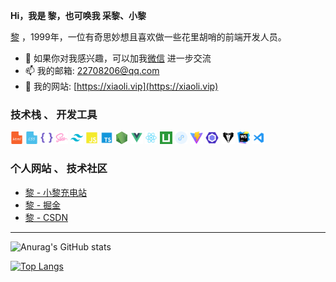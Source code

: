 **Hi，我是 黎，也可唤我 采黎、小黎**

[黎](https://xiaoli.vip) ，1999年，一位有奇思妙想且喜欢做一些花里胡哨的前端开发人员。

- 💬 如果你对我感兴趣，可以加我[微信](https://xiaoli.vip) 进一步交流
- 📫 我的邮箱: [22708206@qq.com](https://xiaoli.vip)
- 📝 我的网站: [https://xiaoli.vip](https://xiaoli.vip)


### 技术栈 、 开发工具

<code><img height="20" src="./img/skill/Html.png" title="Html" /></code>
<code><img height="20" src="./img/skill/Css.png" title="Css" /></code>
<code><img height="20" src="./img/skill/Less.png" title="Less" /></code>
<code><img height="20" src="./img/skill/Sass.png" title="Sass" /></code>
<code><img height="20" src="./img/skill/Tailwindcss.png" title="Tailwindcss" /></code>
<code><img height="20" src="./img/skill/JavaScript.png" title="JavaScript" /></code>
<code><img height="20" src="./img/skill/Typescript.png" title="Typescript" /></code>
<code><img height="20" src="./img/skill/Node.png" title="Node" /></code>
<code><img height="20" src="./img/skill/Vue.png" title="Vue" /></code>
<code><img height="20" src="./img/skill/React.png" title="React" /></code>
<code><img height="20" src="./img/skill/Uniapp.png" title="Uniapp" /></code>
<code><img height="20" src="./img/skill/Wxapp.png" title="微信小程序" /></code>
<code><img height="20" src="./img/skill/Vite.png" title="Vite" /></code>
<code><img height="20" src="./img/skill/Eslint.png" title="Eslint" /></code>
<code><img height="20" src="./img/skill/Stylelint.png" title="Stylelint" /></code>
<code><img height="20" src="./img/skill/Webstorm.png" title="Webstorm" /></code>
<code><img height="20" src="./img/skill/Vscode.png" title="Vscode" /></code>


### 个人网站 、 技术社区

* [黎 - 小黎充电站](https://xiaoli.vip)
* [黎 - 掘金](https://juejin.cn/user/4438109753182343)
* [黎 - CSDN](https://blog.csdn.net/weixin_53673959?type=blog)

---

![Anurag's GitHub stats](https://github-readme-stats.vercel.app/api?username=xiaoli1999&show_icons=true&theme=transparent)

[![Top Langs](https://github-readme-stats.vercel.app/api/top-langs/?username=xiaoli1999&layout=compact)](https://github.com/anuraghazra/github-readme-stats)
